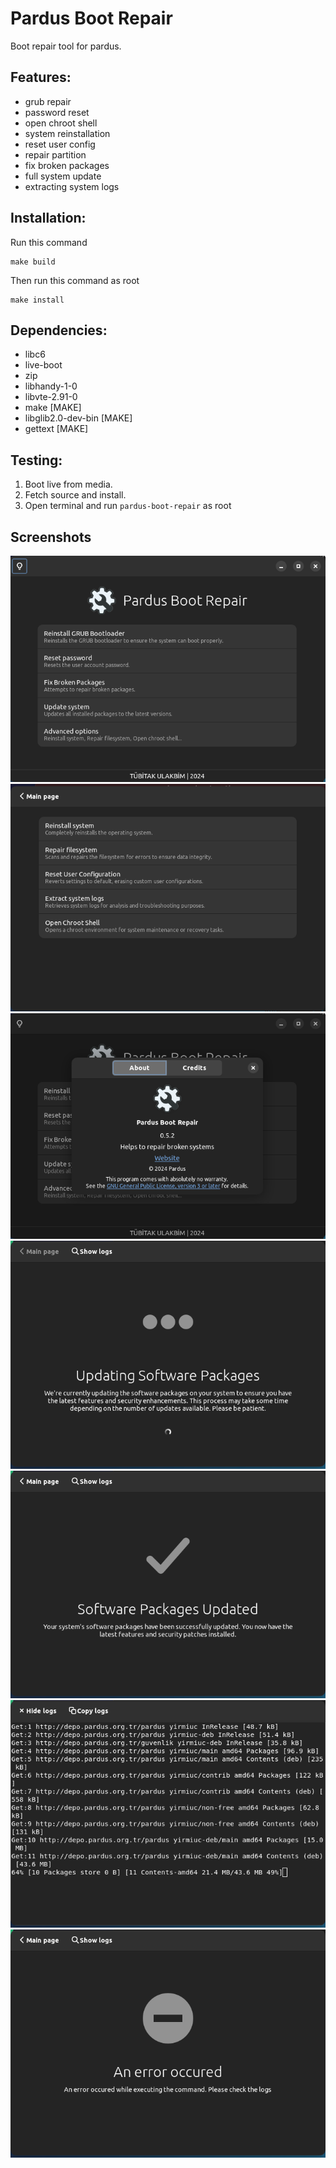 # Pardus Boot Repair
Boot repair tool for pardus.

## Features:
* grub repair
* password reset
* open chroot shell
* system reinstallation
* reset user config
* repair partition
* fix broken packages
* full system update
* extracting system logs

## Installation:
Run this command
```shell
make build
```
Then run this command as root
```shell
make install
```

## Dependencies:
* libc6
* live-boot
* zip
* libhandy-1-0
* libvte-2.91-0
* make [MAKE]
* libglib2.0-dev-bin [MAKE]
* gettext [MAKE]

## Testing:
1. Boot live from media.
1. Fetch source and install.
1. Open terminal and run `pardus-boot-repair` as root

## Screenshots
![Main Page](assets/main_page.png)
![Advanced Options](assets/advanced_options.png)
![About Dialog](assets/about_dialog.png)
![Running](assets/action_running.png)
![Finished](assets/finished)
![Logs](assets/logs.png)
![Error occured](assets/error_occured.png)